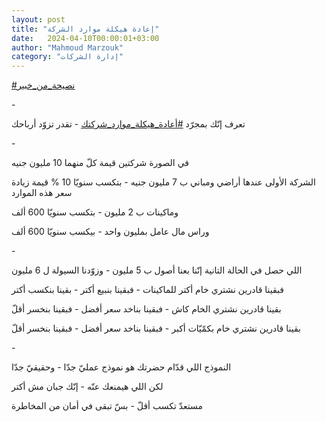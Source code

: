 ```yaml
---
layout: post
title: "إعادة هيكلة موارد الشركة"
date:   2024-04-10T00:00:01+03:00
author: "Mahmoud Marzouk"
category: "إدارة الشركات"
---
```



[<u>\#نصيحة\_من\_خبير</u>](https://www.facebook.com/hashtag/%D9%86%D8%B5%D9%8A%D8%AD%D8%A9_%D9%85%D9%86_%D8%AE%D8%A8%D9%8A%D8%B1?__eep__=6&__cft__%5b0%5d=AZVWh6WsuajwPUMerAhGdI4gfER-HGSueGjswULlnk_7oYV0aB3PWl795eSlGeh3p5rfkRvFBmgmtEnt3gnINGaMpLVaq4mna6kueaR40pDPm1WKse7br7Rwm1u__3Naw75vvOWERImlIyl3NJ0DNgVAHKxjtXzjwUFHcyO-EWRhzhBFP7T4LVI_NRjtUnqcubs&__tn__=*NK-R)

\-

تعرف إنّك بمجرّد
[<u>\#أعادة\_هيكلة\_موارد\_شركتك</u>](https://www.facebook.com/hashtag/%D8%A3%D8%B9%D8%A7%D8%AF%D8%A9_%D9%87%D9%8A%D9%83%D9%84%D8%A9_%D9%85%D9%88%D8%A7%D8%B1%D8%AF_%D8%B4%D8%B1%D9%83%D8%AA%D9%83?__eep__=6&__cft__%5b0%5d=AZVWh6WsuajwPUMerAhGdI4gfER-HGSueGjswULlnk_7oYV0aB3PWl795eSlGeh3p5rfkRvFBmgmtEnt3gnINGaMpLVaq4mna6kueaR40pDPm1WKse7br7Rwm1u__3Naw75vvOWERImlIyl3NJ0DNgVAHKxjtXzjwUFHcyO-EWRhzhBFP7T4LVI_NRjtUnqcubs&__tn__=*NK-R) -
تقدر تزوّد أرباحك

\-

في الصورة شركتين قيمة كلّ منهما 10 مليون جنيه

الشركة الأولى عندها أراضي ومباني ب 7 مليون جنيه - بتكسب
سنويّا 10 % قيمة زيادة سعر هذه الموارد

وماكينات ب 2 مليون - بتكسب سنويّا 600 ألف

وراس مال عامل بمليون واحد - بيكسب سنويّا 600 ألف

\-

اللي حصل في الحالة التانية إنّنا بعنا أصول ب 5 مليون -
وزوّدنا السيولة ل 6 مليون

فبقينا قادرين نشتري خام أكتر للماكينات - فبقينا بنبيع
أكتر - بقينا بنكسب أكتر

بقينا قادرين نشتري الخام كاش - فبقينا بناخد سعر أفضل -
فبقينا بنخسر أقلّ

بقينا قادرين نشتري خام بكمّيّات أكبر - فبقينا بناخد سعر
أفضل - فبقينا بنخسر أقلّ

\-

النموذج اللي قدّام حضرتك هو نموذج عمليّ جدّا - وحقيقيّ
جدّا

لكن اللي هيمنعك عنّه - إنّك جبان مش أكتر

مستعدّ تكسب أقلّ - بسّ تبقى في أمان من المخاطرة
